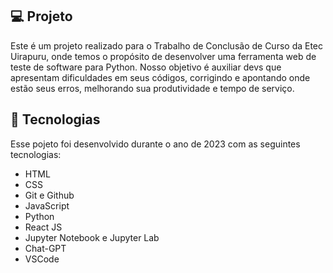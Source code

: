 ## 💻 Projeto
Este é um projeto realizado para o Trabalho de Conclusão de Curso da Etec Uirapuru, onde temos o propósito de desenvolver uma ferramenta web de teste de software para Python. Nosso objetivo é auxiliar devs que apresentam dificuldades em seus códigos, corrigindo e apontando onde estão seus erros, melhorando sua produtividade e tempo de serviço.

## 🚀 Tecnologias
Esse pojeto foi desenvolvido durante o ano de 2023 com as seguintes tecnologias:

- HTML
- CSS
- Git e Github
- JavaScript
- Python
- React JS
- Jupyter Notebook e Jupyter Lab
- Chat-GPT
- VSCode
 
